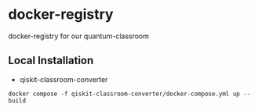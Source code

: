 # docker-registry
docker-registry for our quantum-classroom

## Local Installation

* qiskit-classroom-converter

```shell
docker compose -f qiskit-classroom-converter/docker-compose.yml up --build
```